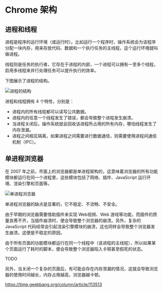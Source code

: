 # Chrome 架构

## 进程和线程

进程是程序的运行环境（或运行时）。比如运行一个程序时，操作系统会为该程序分配一块内存，用来存放代码、数据和一个执行任务的主线程，这个运行环境就叫做进程。

线程则是任务的执行者，它存在于进程的内部，一个进程可以拥有一至多个线程，启用多线程来并行处理任务可以提升执行的效率。

下图展示了进程的结构。

![进程的结构](/static/image/browser/process-structure.png)

进程和线程拥有 4 个特性，分别是：

- 进程内的所有线程都可以读写公共数据。
- 进程内的任意一个线程发生了错误，都会导致整个进程发生崩溃。
- 当进程关闭后，操作系统就会回收该进程所占用的所有内存，哪怕线程发生了内存泄漏。
- 进程之间相互隔离，如果进程之间需要进行数据通信，则需要使用进程间通信机制（IPC）。

## 单进程浏览器

在 2007 年之前，市面上的浏览器都是单进程架构的，这意味着浏览器的所有功能模块都运行在同一个进程里，这些模块包括了网络、插件、JavaScript 运行环境、渲染引擎和页面等。

![单进程浏览器](/static/image/browser/single-process-browser.png)

单进程浏览器的缺点是显著的，它不稳定、不流畅、不安全。

由于早期的浏览器需要借助插件来实现 Web视频、Web 游戏等功能，而插件的质量良莠不齐，当插件崩溃时，便会导致整个浏览器的崩溃。另外，复杂的 JavaScript 代码经常会引起渲染引擎模块的崩溃，这也同样会导致整个浏览器发生崩溃。这便是不稳定的原因。

由于所有页面的功能模块都运行在同一个线程中（该进程的主线程），所以如果某个页面运行了耗时的脚本，便会导致整个浏览器陷入卡顿甚至假死的状态。

TODO

另外，当关闭一个复杂的页面后，有可能会存在内存泄漏的情况，这就会导致浏览器的使用时间越长，内存占用越高，浏览器越卡顿。

https://time.geekbang.org/column/article/113513